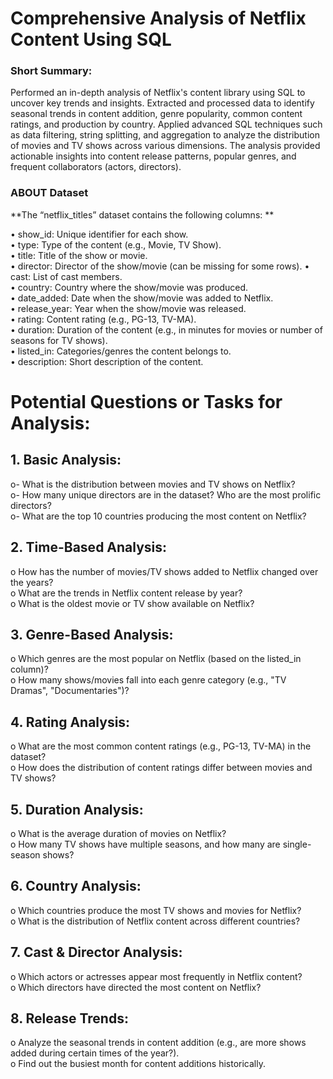 # Comprehensive Analysis of Netflix Content Using SQL  

### Short Summary:  
Performed an in-depth analysis of Netflix's content library using SQL to uncover key trends and insights. Extracted and processed data to identify seasonal trends in content addition, genre popularity, common content ratings, and production by country. Applied advanced SQL techniques such as data filtering, string splitting, and aggregation to analyze the distribution of movies and TV shows across various dimensions. The analysis provided actionable insights into content release patterns, popular genres, and frequent collaborators (actors, directors).

### ABOUT Dataset
**The “netflix_titles” dataset contains the following columns:  **

•	show_id: Unique identifier for each show.  
•	type: Type of the content (e.g., Movie, TV Show).  
•	title: Title of the show or movie.  
•	director: Director of the show/movie (can be missing for some rows). 
•	cast: List of cast members.  
•	country: Country where the show/movie was produced.    
•	date_added: Date when the show/movie was added to Netflix.  
•	release_year: Year when the show/movie was released.  
•	rating: Content rating (e.g., PG-13, TV-MA).  
•	duration: Duration of the content (e.g., in minutes for movies or number of seasons for TV shows).  
•	listed_in: Categories/genres the content belongs to.  
•	description: Short description of the content.

#  Potential Questions or Tasks for Analysis:  
## 1.	Basic Analysis:
o-	What is the distribution between movies and TV shows on Netflix?  
o-	How many unique directors are in the dataset? Who are the most prolific directors?  
o-	What are the top 10 countries producing the most content on Netflix?  

## 2.	Time-Based Analysis:
o	How has the number of movies/TV shows added to Netflix changed over the years?  
o	What are the trends in Netflix content release by year?  
o	What is the oldest movie or TV show available on Netflix?

## 3.	Genre-Based Analysis:
o	Which genres are the most popular on Netflix (based on the listed_in column)?  
o	How many shows/movies fall into each genre category (e.g., "TV Dramas", "Documentaries")?

## 4.	Rating Analysis:
o	What are the most common content ratings (e.g., PG-13, TV-MA) in the dataset?  
o	How does the distribution of content ratings differ between movies and TV shows?
	
## 5.	Duration Analysis:
o	What is the average duration of movies on Netflix?  
o	How many TV shows have multiple seasons, and how many are single-season shows?

## 6.	Country Analysis:
o	Which countries produce the most TV shows and movies for Netflix?  
o	What is the distribution of Netflix content across different countries?

## 7.	Cast & Director Analysis:  
o	Which actors or actresses appear most frequently in Netflix content?  
o	Which directors have directed the most content on Netflix?

## 8.	Release Trends:
o	Analyze the seasonal trends in content addition (e.g., are more shows added during certain times of the year?).  
o	Find out the busiest month for content additions historically.
